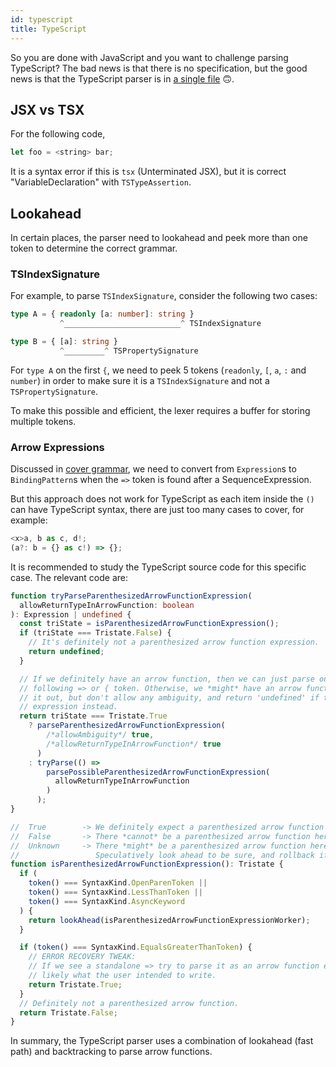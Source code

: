 ```yaml
---
id: typescript
title: TypeScript
---
```


So you are done with JavaScript and you want to challenge parsing TypeScript?
The bad news is that there is no specification,
but the good news is that the TypeScript parser is in [a single file](https://github.com/microsoft/TypeScript/blob/main/src/compiler/parser.ts) 🙃.

## JSX vs TSX

For the following code,

```javascript
let foo = <string> bar;
```

It is a syntax error if this is `tsx` (Unterminated JSX),
but it is correct "VariableDeclaration" with `TSTypeAssertion`.

## Lookahead

In certain places, the parser need to lookahead and peek more than one token to determine the correct grammar.

### TSIndexSignature

For example, to parse `TSIndexSignature`, consider the following two cases:

```typescript
type A = { readonly [a: number]: string }
           ^__________________________^ TSIndexSignature

type B = { [a]: string }
           ^_________^ TSPropertySignature
```

For `type A` on the first `{`, we need to peek 5 tokens (`readonly`, `[`, `a`, `:` and `number`) in order to make sure
it is a `TSIndexSignature` and not a `TSPropertySignature`.

To make this possible and efficient, the lexer requires a buffer for storing multiple tokens.

### Arrow Expressions

Discussed in [cover grammar](/blog/grammar#cover-grammar),
we need to convert from `Expression`s to `BindingPattern`s when the `=>` token is found after a SequenceExpression.

But this approach does not work for TypeScript as each item inside the `()` can have TypeScript syntax, there are just too many cases to cover, for example:

```typescript
<x>a, b as c, d!;
(a?: b = {} as c!) => {};
```

It is recommended to study the TypeScript source code for this specific case. The relevant code are:

```typescript
function tryParseParenthesizedArrowFunctionExpression(
  allowReturnTypeInArrowFunction: boolean
): Expression | undefined {
  const triState = isParenthesizedArrowFunctionExpression();
  if (triState === Tristate.False) {
    // It's definitely not a parenthesized arrow function expression.
    return undefined;
  }

  // If we definitely have an arrow function, then we can just parse one, not requiring a
  // following => or { token. Otherwise, we *might* have an arrow function.  Try to parse
  // it out, but don't allow any ambiguity, and return 'undefined' if this could be an
  // expression instead.
  return triState === Tristate.True
    ? parseParenthesizedArrowFunctionExpression(
        /*allowAmbiguity*/ true,
        /*allowReturnTypeInArrowFunction*/ true
      )
    : tryParse(() =>
        parsePossibleParenthesizedArrowFunctionExpression(
          allowReturnTypeInArrowFunction
        )
      );
}

//  True        -> We definitely expect a parenthesized arrow function here.
//  False       -> There *cannot* be a parenthesized arrow function here.
//  Unknown     -> There *might* be a parenthesized arrow function here.
//                 Speculatively look ahead to be sure, and rollback if not.
function isParenthesizedArrowFunctionExpression(): Tristate {
  if (
    token() === SyntaxKind.OpenParenToken ||
    token() === SyntaxKind.LessThanToken ||
    token() === SyntaxKind.AsyncKeyword
  ) {
    return lookAhead(isParenthesizedArrowFunctionExpressionWorker);
  }

  if (token() === SyntaxKind.EqualsGreaterThanToken) {
    // ERROR RECOVERY TWEAK:
    // If we see a standalone => try to parse it as an arrow function expression as that's
    // likely what the user intended to write.
    return Tristate.True;
  }
  // Definitely not a parenthesized arrow function.
  return Tristate.False;
}
```

In summary, the TypeScript parser uses a combination of lookahead (fast path) and backtracking to parse arrow functions.
